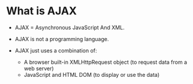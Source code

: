 # What is AJAX

- AJAX = Asynchronous JavaScript And XML.

- AJAX is not a programming language.

- AJAX just uses a combination of:

  - A browser built-in XMLHttpRequest object (to request data from a web server)
  - JavaScript and HTML DOM (to display or use the data)